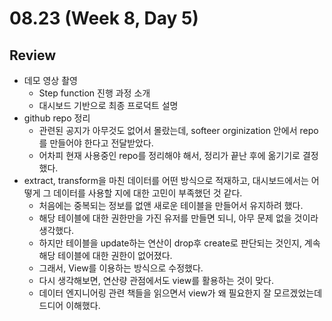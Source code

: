 # 08.23 (Week 8, Day 5)
## Review
- 데모 영상 촬영
    - Step function 진행 과정 소개
    - 대시보드 기반으로 최종 프로덕트 설명
- github repo 정리
    - 관련된 공지가 아무것도 없어서 몰랐는데, softeer orginization 안에서 repo를 만들어야 한다고 전달받았다.
    - 어차피 현재 사용중인 repo를 정리해야 해서, 정리가 끝난 후에 옮기기로 결정했다.
- extract, transform을 마친 데이터를 어떤 방식으로 적재하고, 대시보드에서는 어떻게 그 데이터를 사용할 지에 대한 고민이 부족했던 것 같다.
    - 처음에는 중복되는 정보를 없앤 새로운 테이블을 만들어서 유지하려 했다.
    - 해당 테이블에 대한 권한만을 가진 유저를 만들면 되니, 아무 문제 없을 것이라 생각했다.
    - 하지만 테이블을 update하는 연산이 drop후 create로 판단되는 것인지, 계속 해당 테이블에 대한 권한이 없어졌다.
    - 그래서, View를 이용하는 방식으로 수정했다. 
    - 다시 생각해보면, 연산량 관점에서도 view를 활용하는 것이 맞다. 
    - 데이터 엔지니어링 관련 책들을 읽으면서 view가 왜 필요한지 잘 모르겠었는데 드디어 이해했다. 